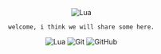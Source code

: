 <div align="center">
<img src="https://cdn.discordapp.com/attachments/1351381332290437181/1351388943517487204/luafilepng.png?ex=67da3287&is=67d8e107&hm=a7694ffc778dfcf92fedd6fea6004dcf255a1dc7cc540e15f916830f1d0ae787&" alt="Lua"/>

  
  ```welcome, i think we will share some here.```




  <div>
    <img src="https://img.shields.io/badge/-Lua-black?style=for-the-badge&logo=lua" alt="Lua"/>
    <img src="https://img.shields.io/badge/-Git-black?style=for-the-badge&logo=git" alt="Git"/>
    <img src="https://img.shields.io/badge/-GitHub-black?style=for-the-badge&logo=github" alt="GitHub"/>
  </div>
</div>
